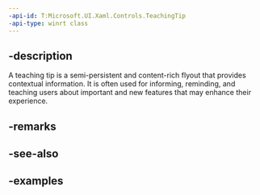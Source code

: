 ```yaml
---
-api-id: T:Microsoft.UI.Xaml.Controls.TeachingTip
-api-type: winrt class
---
```


## -description

A teaching tip is a semi-persistent and content-rich flyout that provides contextual information. It is often used for informing, reminding, and teaching users about important and new features that may enhance their experience.

## -remarks

## -see-also

## -examples

